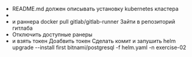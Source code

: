 * README.md должен описывать установку kubernetes кластера
* 
* и раннера
docker pull gitlab/gitlab-runner
Зайти в репозиторий гитлаба 
* Отключить доступные ранеры
* и взять токен
Доабвить токен
Сделать комит и запушить
helm upgrade --install first bitnami/postgresql -f helm.yaml -n exercise-02